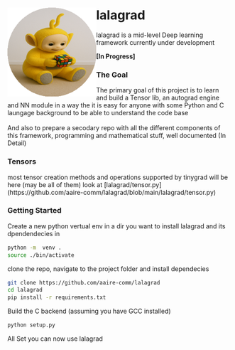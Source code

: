 <img style="float: left" src=./utils/img/lala.png alt=drawing width=200/>
<b><h1>lalagrad</h1></b> lalagrad is a mid-level Deep learning framework currently under development<br> 

<b>[In Progress]</b>


<h3><b>The Goal</b></h3>
The primary goal of this project is to learn and build a Tensor lib, an autograd engine and NN module in a way the it is easy for anyone with some Python and C laungage background to be able to understand the code base<br/><br/>
And also to prepare a secodary repo with all the different components of this framework, programming and mathematical stuff,  well documented (In Detail)<br>

<h3><b>Tensors</b></h3>
most tensor creation methods and operations supported by tinygrad will be here (may be all of them) look at [lalagrad/tensor.py](https://github.com/aaire-comm/lalagrad/blob/main/lalagrad/tensor.py)

<h3><b>Getting Started</b></h3>

Create a new python vertual env in a dir you want to install lalagrad and its dpendendecies in
```bash
python -m  venv .
source ./bin/activate

```

clone the repo, navigate to the project folder and install dependecies
```bash
git clone https://github.com/aaire-comm/lalagrad
cd lalagrad
pip install -r requirements.txt
```


Build the C backend (assuming you have GCC installed)
```bash
python setup.py
```

All Set you can now use lalagrad